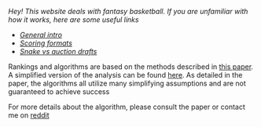 *Hey! This website deals with fantasy basketball. If you are unfamiliar with how it works, here are some useful links*
- [*General intro*](https://dunkorthree.com/how-fantasy-basketball-work/)
- [*Scoring formats*](https://support.espn.com/hc/en-us/articles/360003913972-Scoring-Formats)
- [*Snake vs auction drafts*](https://www.dummies.com/article/home-auto-hobbies/sports-recreation/fantasy-sports/fantasy-football/understanding-fantasy-football-snake-and-auction-drafts-149492/)

Rankings and algorithms are based on the methods described in [this paper](https://arxiv.org/abs/2307.02188). A simplified version of the analysis can be found [here](https://github.com/zer2/Fantasy-Basketball--in-progress-/blob/main/readme.md). As detailed in the paper, the algorithms all utilize many simplifying assumptions and are not guaranteed to achieve success

For more details about the algorithm, please consult the paper or contact me on [reddit](https://www.reddit.com/user/zeros1123)
